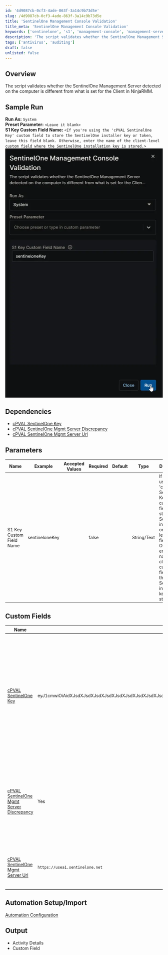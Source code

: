 ```yaml
---
id: '4d9087cb-0cf3-4ade-863f-3a14c9b73d5e'
slug: /4d9087cb-0cf3-4ade-863f-3a14c9b73d5e
title: 'SentinelOne Management Console Validation'
title_meta: 'SentinelOne Management Console Validation'
keywords: ['sentinelone', 's1', 'management-console', 'management-server-url']
description: 'The script validates whether the SentinelOne Management Server detected on the computer is different from what is set for the Client in NinjaRMM.'
tags: ['antivirus', 'auditing']
draft: false
unlisted: false
---
```


## Overview

The script validates whether the SentinelOne Management Server detected on the computer is different from what is set for the Client in NinjaRMM.

## Sample Run

**Run As:** `System`  
**Preset Parameter:** `<Leave it blank>`  
**S1 Key Custom Field Name:** `<If you're using the 'cPVAL SentinelOne Key' custom field to store the SentinelOne installer key or token, leave this field blank. Otherwise, enter the name of the client-level custom field where the SentinelOne installation key is stored.>`  
![Image1](../../../static/img/docs/4d9087cb-0cf3-4ade-863f-3a14c9b73d5e/image1.webp)

## Dependencies

- [cPVAL SentinelOne Key](/docs/44561301-d22b-4013-86af-d1842773d2ca)
- [cPVAL SentinelOne Mgmt Server Discrepancy](/docs/1de41dd5-c222-45cb-9b74-5ae45bb86dd8)
- [cPVAL SentinelOne Mgmt Server Url](/docs/0691fe63-dd6b-4f15-8b39-dce377d9064a)

## Parameters

| Name | Example | Accepted Values | Required | Default | Type | Description |
| ---- | ------- | --------------- | -------- | ------- | ---- | ----------- |
| S1 Key Custom Field Name | sentineloneKey | | false | | String/Text | If you're using the 'cPVAL SentinelOne Key' custom field to store the SentinelOne installer key or token, leave this field blank. Otherwise, enter the name of the client-level custom field where the SentinelOne installation key is stored. |

## Custom Fields

| Name | Example | Required | Description |
| ---- | ------- | -------- | ----------- |
| [cPVAL SentinelOne Key](/docs/44561301-d22b-4013-86af-d1842773d2ca) | eyJ1cmwiOiAidXJsdXJsdXJsdXJsdXJsdXJsdXJsdXJsdXJsdXJsdXJsdXJsdXJsIiwgInNpdGVfa2V5IjogIjExMTExMTExMTExMTExMTEifQ== | true | If you're already using a custom field to store the SentinelOne installation token or key, there's no need to create a new one. Instead, simply reference the existing custom field by specifying its name in the runtime variable `S1 Key Custom Field Name`. |
| [cPVAL SentinelOne Mgmt Server Discrepancy](/docs/1de41dd5-c222-45cb-9b74-5ae45bb86dd8) | Yes | false |  If the S1 Management URL on the endpoint matches the value stored in the NinjaOne custom field, or if there is any discrepancy between the two. Updated by the script. |
| [cPVAL SentinelOne Mgmt Server Url](/docs/0691fe63-dd6b-4f15-8b39-dce377d9064a) | `https://usea1.sentinelone.net` | false | SentinelOne Management Server Url fetched from the Endpoint. Updated by the script. |

## Automation Setup/Import

[Automation Configuration](https://github.com/ProVal-Tech/ninjarmm/blob/main/scripts/sentinelone-management-console-validation.ps1)

## Output

- Activity Details  
- Custom Field
